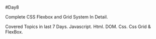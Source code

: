#Day8

Complete CSS Flexbox and Grid System In Detail.

Covered Topics in last 7 Days.
Javascript.
Html.
DOM.
Css.
Css Grid & FlexBox.